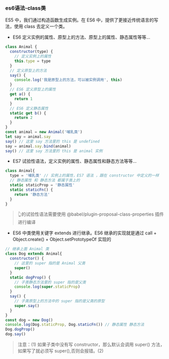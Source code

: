 ### es6语法-class类
ES5 中，我们通过构造函数生成实例。在 ES6 中，提供了更接近传统语言的写法，使用 class 去定义一个类。
- ES6 定义实例的属性、原型上的方法、原型上的属性、静态属性等等...
```js
class Animal {
  constructor(type) {
    // 定义实例上的属性
    this.type = type 
  }
  // 定义原型上的方法
  say() {
    console.log('我是原型上的方法，可以被实例调用', this)
  }
  // ES6 定义原型上的属性
  get a() {
    return 1
  }
  // ES6 定义静态属性
  static get b() {
    return 2
  }
}
const animal = new Animal('哺乳类')
let say = animal.say
say() // 这里 say 方法里的 this 是 undefined
say = animal.say.bind(animal)
say() // 这里 say 方法里的 this 是 animal 实例
```
- ES7 试验性语法，定义实例的属性、静态属性和静态方法等等... 
```js
class Animal{
  type = '哺乳类' // 实例上的属性，ES7 语法 ，跟在 constructor 中定义的一样
  // 静态属性 和 静态方法 都属于类上的
  static staticProp = '静态属性' 
  static staticFn() {
    return '静态方法'
  }
}
```
> 👆的试验性语法需要使用 @babel/plugin-proposal-class-properties 插件进行编译
- ES6 中类使用关键字 extends 进行继承。ES6 继承的实现就是通过 call + Object.create() + Object.setPrototypeOf 实现的
```js
// 继承上面 Animal 类
class Dog extends Animal{
  constructor() {
    // 这里的 super 指的是 Animal 父类
    super()
  }
  static dogProp() {
    // 子类静态方法里的 super 指的是父类
    console.log(super.staticProp) 
  }
  say() {
    // 子类原型上的方法中的 super 指的是父类的原型
    super.say()
  }
}
const dog = new Dog()
console.log(Dog.staticProp, Dog.staticFn()) // 静态属性 静态方法
Dog.dogProp()
dog.say()
```
> 注意：(1) 如果子类中没有写 constructor，那么默认会调用 super() 方法，如果写了就必须写 super(),否则会报错。(2) 
 